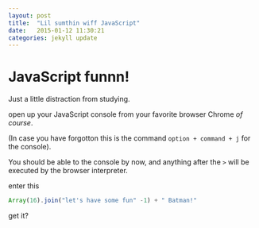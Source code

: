 ```yaml
---
layout: post
title:  "Lil sumthin wiff JavaScript"
date:   2015-01-12 11:30:21
categories: jekyll update
---
```


# JavaScript funnn!

Just a little distraction from studying.


open up your JavaScript console from your favorite browser Chrome *of course*.

(In case you have forgotton this is the command `option + command + j` for the
  console).

You should be able to the console by now, and anything after the `>` will be
executed by the browser interpreter.

enter this

  ``` javascript
  Array(16).join("let's have some fun" -1) + " Batman!"

  ```

get it?
